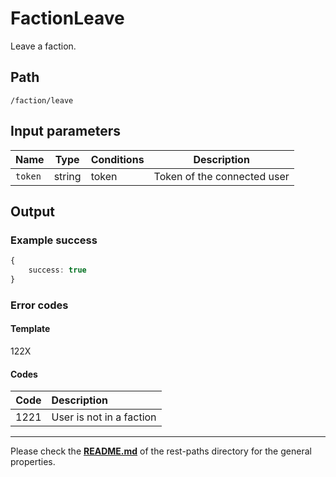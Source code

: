 # FactionLeave
Leave a faction.

## Path
`/faction/leave`

## Input parameters
| Name | Type | Conditions | Description |
| --- | --- | --- | --- |
| `token` | string | token | Token of the connected user |

## Output

### Example success
```TypeScript
{
    success: true
}
```

### Error codes
#### Template
122X

#### Codes
| Code | Description |
| ---: | :--- |
| 1221 | User is not in a faction |

---
Please check the **[README.md](../README.md)** of the rest-paths directory for the general properties.
